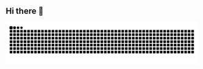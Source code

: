 ## Hi there 👋

<picture>
  <source media="(prefers-color-scheme: dark)" srcset="https://raw.githubusercontent.com/Whwbmb/Whwbmb/output/github-contribution-grid-snake-dark.svg">
  <source media="(prefers-color-scheme: light)" srcset="https://raw.githubusercontent.com/Whwbmb/Whwbmb/output/github-contribution-grid-snake.svg">
  <img alt="github contribution grid snake animation" src="https://raw.githubusercontent.com/Whwbmb/Whwbmb/output/github-contribution-grid-snake.svg">
</picture>
<!--
**Whwbmb/Whwbmb** is a ✨ _special_ ✨ repository because its `README.md` (this file) appears on your GitHub profile.

Here are some ideas to get you started:

- 🔭 I’m currently working on ...
- 🌱 I’m currently learning ...
- 👯 I’m looking to collaborate on ...
- 🤔 I’m looking for help with ...
- 💬 Ask me about ...
- 📫 How to reach me: ...
- 😄 Pronouns: ...
- ⚡ Fun fact: ...
-->
